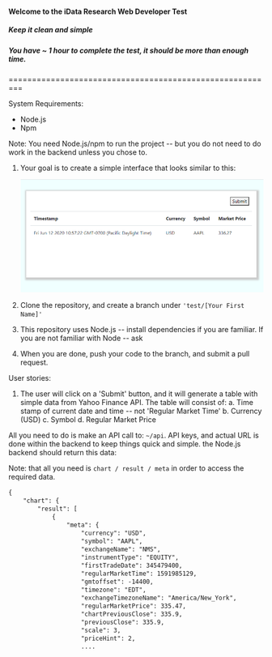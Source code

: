 #### Welcome to the iData Research Web Developer Test

##### Keep it clean and simple

##### You have ~ 1 hour to complete the test, it should be more than enough time.

=========================================================

System Requirements:

- Node.js
- Npm

Note: You need Node.js/npm to run the project -- but you do not need to do work in the backend unless you chose to.

1. Your goal is to create a simple interface that looks similar to this:

   ![image](./screenshots/Snapshot.PNG)

2. Clone the repository, and create a branch under `'test/[Your First Name]'`

3. This repository uses Node.js -- install dependencies if you are familiar. If you are not familiar with Node -- ask

4. When you are done, push your code to the branch, and submit a pull request.

User stories:

1. The user will click on a 'Submit' button, and it will generate a table with simple data from Yahoo Finance API. The table will consist of:
   a. Time stamp of current date and time -- not 'Regular Market Time'
   b. Currency (USD)
   c. Symbol
   d. Regular Market Price

All you need to do is make an API call to: `~/api`. API keys, and actual URL is done within the backend to keep things quick and simple. the Node.js backend should return this data:

Note: that all you need is `chart / result / meta` in order to access the required data.

```
{
    "chart": {
        "result": [
            {
                "meta": {
                    "currency": "USD",
                    "symbol": "AAPL",
                    "exchangeName": "NMS",
                    "instrumentType": "EQUITY",
                    "firstTradeDate": 345479400,
                    "regularMarketTime": 1591985129,
                    "gmtoffset": -14400,
                    "timezone": "EDT",
                    "exchangeTimezoneName": "America/New_York",
                    "regularMarketPrice": 335.47,
                    "chartPreviousClose": 335.9,
                    "previousClose": 335.9,
                    "scale": 3,
                    "priceHint": 2,
                    ....
```
